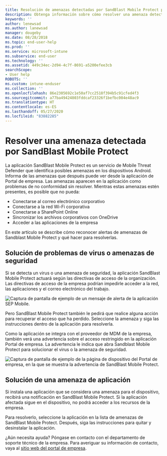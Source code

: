 ```yaml
---
title: Resolución de amenazas detectadas por SandBlast Mobile Protect para Android | Microsoft Docs
description: Obtenga información sobre cómo resolver una amenaza detectada por SandBlast Mobile Protect para Android.
keywords: ''
author: lenewsad
ms.author: lanewsad
manager: dougeby
ms.date: 08/28/2018
ms.topic: end-user-help
ms.prod: ''
ms.service: microsoft-intune
ms.subservice: end-user
ms.technology: ''
ms.assetid: 449c34ec-2d94-4c7f-8691-a5200efee3cb
searchScope:
- User help
ROBOTS: ''
ms.custom: intune-enduser
ms.collection: ''
ms.openlocfilehash: 86e2305692c1e50af7cc2518f394b5c91cfed4f3
ms.sourcegitcommit: a77ba49424803fddcaf23326f1befbc004e48ac9
ms.translationtype: HT
ms.contentlocale: es-ES
ms.lasthandoff: 05/27/2020
ms.locfileid: "83882285"
---
```

# <a name="resolve-a-threat-found-by-sandblast-mobile-protect"></a>Resolver una amenaza detectada por SandBlast Mobile Protect

La aplicación SandBlast Mobile Protect es un servicio de Mobile Threat Defender que identifica posibles amenazas en los dispositivos Android. Informa de las amenazas que después puede ver desde la aplicación de Portal de empresa. Las amenazas aparecen en la aplicación como problemas de no conformidad sin resolver. Mientras estas amenazas estén presentes, es posible que no pueda:   

* Conectarse al correo electrónico corporativo
* Conectarse a la red Wi-Fi corporativa
* Conectarse a SharePoint Online
* Sincronizar los archivos corporativos con OneDrive
* Acceder a las aplicaciones de la empresa

En este artículo se describe cómo reconocer alertas de amenazas de Sandblast Mobile Protect y qué hacer para resolverlas.  

## <a name="troubleshoot-virus-or-security-threat"></a>Solución de problemas de virus o amenazas de seguridad  
Si se detecta un virus o una amenaza de seguridad, la aplicación SandBlast Mobile Protect actuará según las directivas de acceso de la organización. Las directivas de acceso de la empresa podrían impedirle acceder a la red, las aplicaciones y el correo electrónico del trabajo.  

![Captura de pantalla de ejemplo de un mensaje de alerta de la aplicación SEP Mobile.](./media/skycure-list-of-potential-issues-android.png)  

Pero SandBlast Mobile Protect también le pedirá que realice alguna acción para recuperar el acceso que ha perdido. Seleccione la amenaza y siga las instrucciones dentro de la aplicación para resolverla.

Como la aplicación se integra con el proveedor de MDM de la empresa, también verá una advertencia sobre el acceso restringido en la aplicación Portal de empresa. La advertencia le indica que abra Sandblast Mobile Protect para solucionar el virus o la amenaza de seguridad.

  ![Captura de pantalla de ejemplo de la página de dispositivo del Portal de empresa, en la que se muestra la advertencia de SandBlast Mobile Protect.](./media/CP-lookout-virus-banner-1808.png)  

## <a name="troubleshoot-an-app-threat"></a>Solución de una amenaza de aplicación  

Si instala una aplicación que se considera una amenaza para el dispositivo, recibirá una notificación en SandBlast Mobile Protect. Si la aplicación afectada sigue en el dispositivo, no podrá acceder a los recursos de la empresa.  

Para resolverlo, seleccione la aplicación en la lista de amenazas de SandBlast Mobile Protect. Después, siga las instrucciones para quitar y desinstalar la aplicación.     

¿Aún necesita ayuda? Póngase en contacto con el departamento de soporte técnico de la empresa. Para averiguar su información de contacto, vaya al [sitio web del portal de empresa](https://go.microsoft.com/fwlink/?linkid=2010980).
